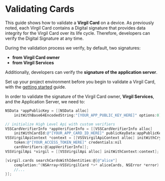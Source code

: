 # Validating Cards

This guide shows how to validate a **Virgil Card** on a device. As previously noted, each Virgil Card contains a Digital signature that provides data integrity for the Virgil Card over its life cycle. Therefore, developers can verify the Digital Signature at any time.

During the validation process we verify, by default, two signatures:
- **from Virgil Card owner**
- **from Virgil Services**

Additionally, developers can verify the **signature of the application server**.

Set up your project environment before you begin to validate a Virgil Card, with the [getting started](/documentation-objectivec/guides/configuration/client-configuration.md) guide.

In order to validate the signature of the Virgil Card owner, **Virgil Services**, and the Application Server, we need to:

```objectivec
NSData *appPublicKey = [[NSData alloc]
	initWithBase64EncodedString:"[YOUR_APP_PUBLIC_KEY_HERE]" options:0];

// initialize High Level Api with custom verifiers
VSSCardVerifierInfo *appVerifierInfo = [[VSSCardVerifierInfo alloc]
	initWithCardId:@"[YOUR_APP_CARD_ID_HERE]" publicKeyData:appPublicKey];
VSSVirgilApiContext *context = [[VSSVirgilApiContext alloc] initWithCrypto:nil
	token:@"[YOUR_ACCESS_TOKEN_HERE]" credentials:nil
	cardVerifiers:@[appVerifierInfo]];
VSSVirgilApi *virgil = [[VSSVirgilApi alloc] initWithContext:context];

[virgil.cards searchCardsWithIdentities:@[@"alice"]
	completion:^(NSArray<VSSVirgilCard *>* aliceCards, NSError *error) {
	//...
}];
```
